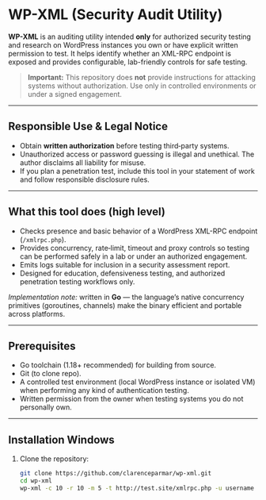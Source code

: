# WP-XML (Security Audit Utility)

**WP-XML** is an auditing utility intended **only** for authorized security testing and research on WordPress instances you own or have explicit written permission to test. It helps identify whether an XML-RPC endpoint is exposed and provides configurable, lab-friendly controls for safe testing.

> **Important:** This repository does **not** provide instructions for attacking systems without authorization. Use only in controlled environments or under a signed engagement.

---

## Responsible Use & Legal Notice

- Obtain **written authorization** before testing third‑party systems.  
- Unauthorized access or password guessing is illegal and unethical. The author disclaims all liability for misuse.  
- If you plan a penetration test, include this tool in your statement of work and follow responsible disclosure rules.

---

## What this tool does (high level)

- Checks presence and basic behavior of a WordPress XML-RPC endpoint (`/xmlrpc.php`).  
- Provides concurrency, rate‑limit, timeout and proxy controls so testing can be performed safely in a lab or under an authorized engagement.  
- Emits logs suitable for inclusion in a security assessment report.  
- Designed for education, defensiveness testing, and authorized penetration testing workflows only.

*Implementation note:* written in **Go** — the language’s native concurrency primitives (goroutines, channels) make the binary efficient and portable across platforms.

---

## Prerequisites

- Go toolchain (1.18+ recommended) for building from source.  
- Git (to clone repo).  
- A controlled test environment (local WordPress instance or isolated VM) when performing any kind of authentication testing.  
- Written permission from the owner when testing systems you do not personally own.

---

## Installation Windows

1. Clone the repository:
   ```bash
   git clone https://github.com/clarenceparmar/wp-xml.git
   cd wp-xml
   wp-xml -c 10 -r 10 -m 5 -t http://test.site/xmlrpc.php -u username -w /path/to/wordlist/file/for/passwords
